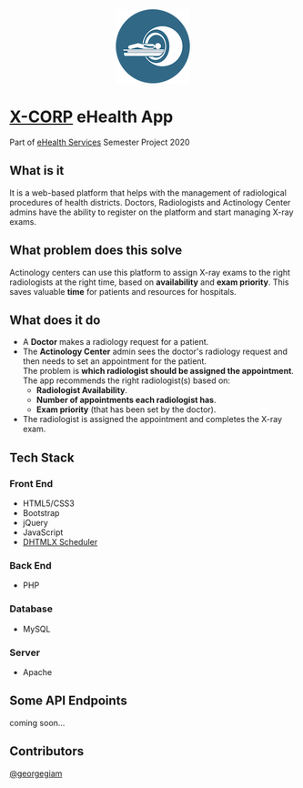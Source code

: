 <div align="center"><img src="img/logo.webp"></div>

# [X-CORP](https://www.x-corp.systems) eHealth App

Part of [eHealth Services](https://www.ds.unipi.gr/en/courses/e-health-services-2/) Semester Project 2020

## What is it

It is a web-based platform that helps with the management of radiological procedures of health districts.
Doctors, Radiologists and Actinology Center admins have the ability to register on the platform and start managing X-ray exams.

## What problem does this solve

Actinology centers can use this platform to assign X-ray exams to the right radiologists at the right time, based on **availability** and **exam priority**. This saves valuable **time** for patients and resources for hospitals.

## What does it do

* A **Doctor** makes a radiology request for a patient.  
* The **Actinology Center** admin sees the doctor's radiology request and then needs to set an appointment for the patient.  
The problem is **which radiologist should be assigned the appointment**.  
The app recommends the right radiologist(s) based on:  
  * **Radiologist Availability**.
  * **Number of appointments each radiologist has**.
  * **Exam priority** (that has been set by the doctor).  
* The radiologist is assigned the appointment and completes the X-ray exam.  

## Tech Stack

### Front End

* HTML5/CSS3
* Bootstrap
* jQuery
* JavaScript
* [DHTMLX Scheduler](https://dhtmlx.com/docs/products/dhtmlxScheduler/)

### Back End

* PHP

### Database

* MySQL

### Server

* Apache

## Some API Endpoints

coming soon...

## Contributors

[@georgegiam](https://github.com/georgegiam)
